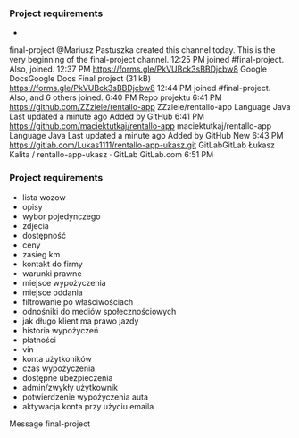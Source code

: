 ### Project requirements
- 
final-project
@Mariusz Pastuszka
created this channel today. This is the very beginning of the
final-project channel.
12:25 PM
joined #final-project. Also,
joined.
12:37 PM
https://forms.gle/PkVUBck3sBBDjcbw8
Google DocsGoogle Docs
Final project (31 kB)
https://forms.gle/PkVUBck3sBBDjcbw8
12:44 PM
joined #final-project. Also,
and 6 others joined.
6:40 PM
Repo projektu
6:41 PM
https://github.com/ZZziele/rentallo-app
ZZziele/rentallo-app
Language
Java
Last updated
a minute ago
Added by GitHub
6:41 PM
https://github.com/maciektutkaj/rentallo-app
maciektutkaj/rentallo-app
Language
Java
Last updated
a minute ago
Added by GitHub
New
6:43 PM
https://gitlab.com/Lukas1111/rentallo-app-ukasz.git
GitLabGitLab
Łukasz Kalita / rentallo-app-ukasz · GitLab
GitLab.com
6:51 PM
### Project requirements
- lista wozow
- opisy
- wybor pojedynczego
- zdjecia
- dostępność
- ceny
- zasieg km
- kontakt do firmy
- warunki prawne
- miejsce wypożyczenia
- miejsce oddania
- filtrowanie po właściwościach
- odnośniki do mediów społecznościowych
- jak długo klient ma prawo jazdy
- historia wypożyczeń
- płatności
- vin
- konta użytkoników
- czas wypożyczenia
- dostępne ubezpieczenia
- admin/zwykły użytkownik
- potwierdzenie wypożyczenia auta
- aktywacja konta przy użyciu emaila


Message final-project
